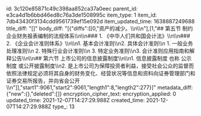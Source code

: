 id: 3c120e85871c49c398aa852ca37a0eec
parent_id: e3ca4d1b6bbd46ed8c76a3de1508995c
item_type: 1
item_id: 7db43430f3134cdd9561739ef15e092d
item_updated_time: 1638887249688
title_diff: "[]"
body_diff: "[{\"diffs\":[[0,\"资产的减少。\\\n\\\n\"],[1,\"## 第五节 制约企业财务报表编制的法规体系\\\n\\\n### 1. 《中华人们共和国会计法》\\\n\\\n### 2. 《企业会计准则体系》\\\n\\\n1. 基本会计准则\\\n2. 具体会计准则\\\n   1. 一般业务处理准则\\\n   2. 特殊行业会计准则\\\n   3. 特定业务准则\\\n3. 会计准则应用指南和解释公告\\\n\\\n## 第六节 上市公司的信息披露制度\\\n\\\n1. 信息披露制度 也称 公示制度 或公开披露制度\\\n2. 是上市公司为保障投资者利益，接受社会公众的监督而依照法律规定必须将其自身的财务变化、经营状况等信息和资料向证券管理部门和证券交易所报告，并向省会公开\\\n\"]],\"start1\":9061,\"start2\":9061,\"length1\":8,\"length2\":277}]"
metadata_diff: {"new":{},"deleted":[]}
encryption_cipher_text: 
encryption_applied: 0
updated_time: 2021-12-07T14:27:29.988Z
created_time: 2021-12-07T14:27:29.988Z
type_: 13